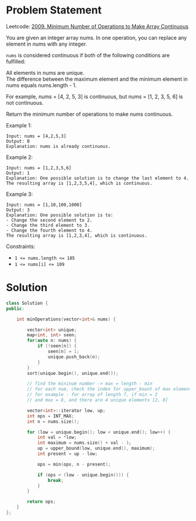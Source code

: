 
# Problem Statement

Leetcode: [2009. Minimum Number of Operations to Make Array Continuous](https://leetcode.com/problems/minimum-number-of-operations-to-make-array-continuous/)

You are given an integer array nums. In one operation, you can replace any element in nums with any integer.

`nums` is considered continuous if both of the following conditions are fulfilled:

All elements in nums are unique.  
The difference between the maximum element and the minimum element in nums equals nums.length - 1.

For example, nums = [4, 2, 5, 3] is continuous, but nums = [1, 2, 3, 5, 6] is not continuous.

Return the minimum number of operations to make nums continuous.


Example 1:

    Input: nums = [4,2,5,3]  
    Output: 0  
    Explanation: nums is already continuous.  

Example 2:

    Input: nums = [1,2,3,5,6]
    Output: 1
    Explanation: One possible solution is to change the last element to 4.
    The resulting array is [1,2,3,5,4], which is continuous.

Example 3:

    Input: nums = [1,10,100,1000]
    Output: 3
    Explanation: One possible solution is to:
    - Change the second element to 2.
    - Change the third element to 3.
    - Change the fourth element to 4.
    The resulting array is [1,2,3,4], which is continuous.

 

Constraints:

* `1 <= nums.length <= 105`
* `1 <= nums[i] <= 109`



# Solution

```cpp
class Solution {
public:

    int minOperations(vector<int>& nums) {

        vector<int> unique;
        map<int, int> seen;
        for(auto n: nums) {
            if (!seen[n]) {
                seen[n] = 1;
                unique.push_back(n);
            }
        }
        sort(unique.begin(), unique.end());

        // find the mininum number -> max = length - min
        // for each num, check the index for upper_bount of max element
        // for example - for array of length 7, if min = 2
        // and max = 8, and there are 4 unique elements [2, 8]

        vector<int>::iterator low, up;
        int ops = INT_MAX;
        int n = nums.size();

        for (low = unique.begin(); low < unique.end(); low++) {
            int val = *low;
            int maximum = nums.size() + val - 1;
            up = upper_bound(low, unique.end(), maximum);
            int present = up - low;

            ops = min(ops, n - present);

            if (ops < (low - unique.begin())) {
                break;
            }
        }

        return ops;
    }
};
```